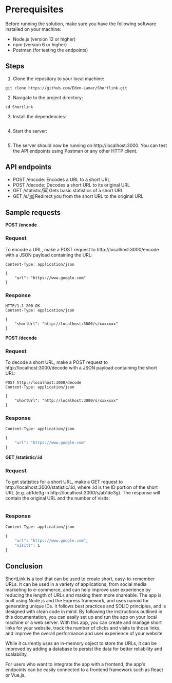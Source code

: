 # Prerequisites

Before running the solution, make sure you have the following software installed on your machine:

- Node.js (version 12 or higher)
- npm (version 6 or higher)
- Postman (for testing the endpoints)

## Steps

1. Clone the repository to your local machine:

```
git clone https://github.com/Eden-Lamar/Shortlink.git
```

2. Navigate to the project directory:

```
cd Shortlink
```

3. Install the dependencies:

```npm install or npm i

```

4. Start the server:

```npm start

```

5. The server should now be running on http://localhost:3000. You can test the API endpoints using Postman or any other HTTP client.

## API endpoints

- POST /encode: Encodes a URL to a short URL
- POST /decode: Decodes a short URL to its original URL
- GET /statistic/:id: Gets basic statistics of a short URL
- GET /s/:id: Redirect you from the short URL to the original URL

## Sample requests

**POST /encode**

### Request

To encode a URL, make a POST request to http://localhost:3000/encode with a JSON payload containing the URL:

```POST http://localhost:3000/encode
Content-Type: application/json

{
    "url": "https://www.google.com"
}
```

### Response

```
HTTP/1.1 200 OK
Content-Type: application/json

{
    "shortUrl": "http://localhost:3000/s/xxxxxxx"
}
```

**POST /decode**

### Request

To decode a short URL, make a POST request to http://localhost:3000/decode with a JSON payload containing the short URL:

```
POST http://localhost:3000/decode
Content-Type: application/json

{
    "shortUrl": "http://localhost:3000/s/xxxxxxx"
}
```

### Response

```HTTP/1.1 200 OK
Content-Type: application/json

{
    "url": "https://www.google.com"
}
```

**GET /statistic/:id**

### Request

To get statistics for a short URL, make a GET request to http://localhost:3000/statistic/:id, where :id is the ID portion of the short URL (e.g. ab1de3g in http://localhost:3000/s/ab1de3g).
The response will contain the original URL and the number of visits:

```GET http://localhost:3000/statistic/3qZz1pM

```

### Response

```HTTP/1.1 200 OK
Content-Type: application/json

{
    "url": "https://www.google.com",
    "visits": 1
}
```

## Conclusion

ShortLink is a tool that can be used to create short, easy-to-remember URLs. It can be used in a variety of applications, from social media marketing to e-commerce, and can help improve user experience by reducing the length of URLs and making them more shareable. The app is built using Node.js and the Express framework, and uses nanoid for generating unique IDs. It follows best practices and SOLID principles, and is designed with clean code in mind. By following the instructions outlined in this documentation, you can easily set up and run the app on your local machine or a web server. With this app, you can create and manage short links for your website, track the number of clicks and visits to those links, and improve the overall performance and user experience of your website.

While it currently uses an in-memory object to store the URLs, it can be improved by adding a database to persist the data for better reliability and scalability.

For users who want to integrate the app with a frontend, the app's endpoints can be easily connected to a frontend framework such as React or Vue.js.
